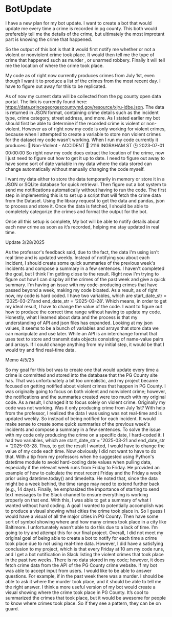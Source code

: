 # BotUpdate


I have a new plan for my bot update. I want to create a bot that would update me every time a crime is recorded in pg county. This both would preferebly tell me the details of the crime, but ultimately the most improtant part is knowing the crime that happened.

So the output of this bot is that it would first notify me whether or not a violent or nonviolent crime took place. It would then tell me the type of crime that happened such as murder , or unarmed robbery. Finally it will tell me the location of where the crime took place.

My code as of right now currently produces crimes from July 1st, even though I want it to produce a list of the crimes from the most recent day. I have to figure out away for this to be replicated.

As of now my current data will be collected from the pg county open data portal. The link is currently found here: https://data.princegeorgescountymd.gov/resource/xjru-idbe.json. The data is returned in JSON format, containing crime details such as the incident type, crime category, street address, and more.
As I stated earlier my bot should first be able to determine if the recorded crime is violent or non-violent.  However as of right now my code is only working for violent crimes, because when I attempted to create a variable to store non violent crimes for the dataset my code wasn’t working. When I run my code currently it produces: 
🚨 Non-Violent - ACCIDENT
📍 2116 INGRAHAM ST
🕒 2023-07-01 00:00:00
 So right now my code does extract the location of the crime, now I just need to figure out how to get it up to date. I need to figure out away to have some sort of date variable in my data where the data stored can change automatically without manually changing the code myself. 

I want my data either to store the data temporarily in memory or store it in a JSON or SQLite database for quick retrieval. Then figure out a bot system to send me notifications automatically without having to run the code.
The first step in implementing this is to set up a script that will fetch the crime data from the Dataset. Using the library request to get the data  and pandas, json  to process and store it. Once the data is fetched, I should be able to completely categorize the crimes and format the output for the bot.

Once all  this setup is complete, My bot will be able to notify details about each new crime as soon as it’s recorded, helping me stay updated in real time.

Update 3/28/2025

As the professor's feedback said, due to the fact, the data I'm using isn't real time and is updated weekly. Instead of notifying you about each incident, I should create some quick summaries of the previous week's incidents and compose a summary in a few sentences.  I haven't completed the goal, but I think I'm getting close to the result. Right now I'm trying to figure out how I can display all the crimes of the past week and give a quick summary. I'm having an issue with my code-producing crimes that have passed beyond a week, making my code bloated. As a result, as of right now, my code is hard coded. I have two variables, which are start_date_str = '2025-03-21'and end_date_str = '2025-03-28'. Which means, in order to get my ideal result, I have to change the value of the code. I want to figure out how to produce the correct time range without having to update my code. Honestly, what I learned about data and the process is that my understanding of API and json files has expanded. Looking at my json values, it seems to be a bunch of variables and arrays that store data we can manipulate and use later. While an API is an interchange format that uses text to store and transmit data objects consisting of name-value pairs and arrays. If I could change anything from my initial step, it would be that I would try and find real-time data.

Memo 4/5/25

So my goal for this bot was to create one that would update every time a crime is committed and stored into the database that the PG County site has. That was unfortunately a bit too unrealistic, and my project became focused on getting notified about violent crimes that happen in PG County. I was originally going to focus on both violent and nonviolent crime; however, the notifications and the summaries created were too much with my original code. As a result, I changed it to focus solely on violent crime. Originally my code was not working. Was it only producing crime from July 1st? With help from the professor, I realized the data I was using was not real-time and is updated weekly. So instead of being notified for each incident. It would make sense to create some quick summaries of the previous week's incidents and compose a summary in a few sentences. To solve the issue with my code only producing the crime on a specific date, I hard-coded it. I had two variables, which are start_date_str = '2025-03-21 and end_date_str = '2025-03-28. Thus, to get the result I wanted, I would have to change the value of my code each time. Now obviously I did not want to have to do that. With a tip from my professors when he suggested using Python's datetime module to avoid hard-coding date values when pulling data, especially if the relevant week runs from Friday to Friday. He provided an example of how to calculate the most recent Friday and the Friday a week prior using datetime.today() and timedelta. He noted that, since the data might be a week behind, the time range may need to extend further back (e.g., 14 days). Finally, he emphasized the importance of starting to send text messages to the Slack channel to ensure everything is working properly on that end. With this, I was able to get a summary of what I wanted without hard coding. A goal I wanted to potentially accomplish was to produce a visual showing what cities the crime took place in. So I guess I would have a visual of all the major cities in PG County. Then have some sort of symbol showing where and how many crimes took place in a city like Baltimore. I unfortunately wasn’t able to do this due to a lack of time. I’m going to try and attempt this for our final project. Overall, I did not meet my original goal of being able to create a bot to notify for each time a crime took place due to not using real-time data. However, I did have a satisfying conclusion to my project, which is that every Friday at 10 am my code runs, and I get a bot notification in Slack listing the violent crimes that took place in the past two weeks. There is no data stored in my code; however, it does fetch crime data from the API of the PG County crime website. If my bot was able to accept input from users. I would like to be able to answer questions. For example, if in the past week there was a murder. I should be able to ask it where the murder took place, and it should be able to tell me the right answer. I think a more useful version of my bot would create a visual showing where the crime took place in PG County. It’s cool to  summarized the crimes that took place, but it would be awesome for people to know where crimes took place. So if they see a pattern, they can be on guard.